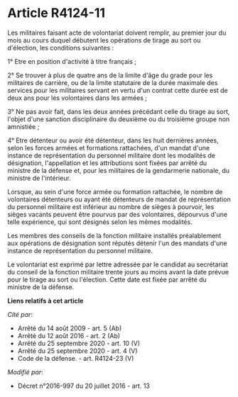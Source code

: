 # Article R4124-11

Les militaires faisant acte de volontariat doivent remplir, au premier jour du mois au cours duquel débutent les opérations
de tirage au sort ou d'élection, les conditions suivantes :

1° Etre en position d'activité à titre français ;

2° Se trouver à plus de quatre ans de la limite d'âge du grade pour les militaires de carrière, ou de la limite statutaire de
la durée maximale des services pour les militaires servant en vertu d'un contrat cette durée est de deux ans pour les
volontaires dans les armées ;

3° Ne pas avoir fait, dans les deux années précédant celle du tirage au sort, l'objet d'une sanction disciplinaire du
deuxième ou du troisième groupe non amnistiée ;

4° Etre détenteur ou avoir été détenteur, dans les huit dernières années, selon les forces armées et formations rattachées,
d'un mandat d'une instance de représentation du personnel militaire dont les modalités de désignation, l'appellation et les
attributions sont fixées par arrêté du ministre de la défense et, pour les militaires de la gendarmerie nationale, du
ministre de l'intérieur. 

Lorsque, au sein d'une force armée ou formation rattachée, le nombre de volontaires détenteurs ou ayant été détenteurs de
mandat de représentation du personnel militaire est inférieur au nombre de sièges à pourvoir, les sièges vacants peuvent être
pourvus par des volontaires, dépourvus d'une telle expérience, qui sont désignés selon les mêmes modalités. 

Les membres des conseils de la fonction militaire installés préalablement aux opérations de désignation sont réputés détenir
l'un des mandats d'une instance de représentation du personnel militaire.

Le volontariat est exprimé par lettre adressée par le candidat au secrétariat du conseil de la fonction militaire trente
jours au moins avant la date prévue pour le tirage au sort ou l'élection. Cette date est fixée par arrêté du ministre de la
défense.

**Liens relatifs à cet article**

_Cité par_:

  - Arrêté du 14 août 2009 - art. 5 (Ab)
  - Arrêté du 12 août 2016 - art. 2 (Ab)
  - Arrêté du 25 septembre 2020 - art. 10 (V)
  - Arrêté du 25 septembre 2020 - art. 4 (V)
  - Code de la défense. - art. R4124-23 (V)

_Modifié par_:

  - Décret n°2016-997 du 20 juillet 2016 - art. 13
